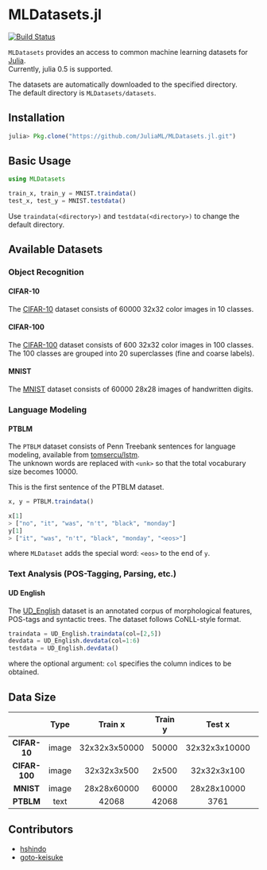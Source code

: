 # MLDatasets.jl
[![Build Status](https://travis-ci.org/JuliaML/MLDatasets.jl.svg?branch=master)](https://travis-ci.org/JuliaML/MLDatasets.jl)

`MLDatasets` provides an access to common machine learning datasets for [Julia](http://julialang.org/).  
Currently, julia 0.5 is supported.

The datasets are automatically downloaded to the specified directory.  
The default directory is `MLDatasets/datasets`.

## Installation
```julia
julia> Pkg.clone("https://github.com/JuliaML/MLDatasets.jl.git")
```

## Basic Usage
```julia
using MLDatasets

train_x, train_y = MNIST.traindata()
test_x, test_y = MNIST.testdata()
```
Use `traindata(<directory>)` and `testdata(<directory>)` to change the default directory.

## Available Datasets
### Object Recognition
#### CIFAR-10
The [CIFAR-10](https://www.cs.toronto.edu/~kriz/cifar.html) dataset consists of 60000 32x32 color images in 10 classes.

#### CIFAR-100
The [CIFAR-100](https://www.cs.toronto.edu/~kriz/cifar.html) dataset consists of 600 32x32 color images in 100 classes.  
The 100 classes are grouped into 20 superclasses (fine and coarse labels).

#### MNIST
The [MNIST](http://yann.lecun.com/exdb/mnist/) dataset consists of 60000 28x28 images of handwritten digits.

### Language Modeling
#### PTBLM
The `PTBLM` dataset consists of Penn Treebank sentences for language modeling, available from [tomsercu/lstm](https://github.com/tomsercu/lstm).  
The unknown words are replaced with `<unk>` so that the total vocaburary size becomes 10000.

This is the first sentence of the PTBLM dataset.
```julia
x, y = PTBLM.traindata()

x[1]
> ["no", "it", "was", "n't", "black", "monday"]
y[1]
> ["it", "was", "n't", "black", "monday", "<eos>"]
```
where `MLDataset` adds the special word: `<eos>` to the end of `y`.

### Text Analysis (POS-Tagging, Parsing, etc.)
#### UD English
The [UD_English](https://github.com/UniversalDependencies/UD_English) dataset is an annotated corpus of morphological features, POS-tags and syntactic trees. The dataset follows CoNLL-style format.
```julia
traindata = UD_English.traindata(col=[2,5])
devdata = UD_English.devdata(col=1:6)
testdata = UD_English.devdata()
```
where the optional argument: `col` specifies the column indices to be obtained.

## Data Size
| | Type | Train x | Train y | Test x | Test y |
|:---:|:---:|:---:|:---:|:---:|:---:|
| **CIFAR-10** | image | 32x32x3x50000 | 50000 | 32x32x3x10000 | 10000 |
| **CIFAR-100** | image | 32x32x3x500 | 2x500 | 32x32x3x100 | 2x100 |
| **MNIST** | image | 28x28x60000 | 60000 | 28x28x10000 | 10000 |
| **PTBLM** | text | 42068 | 42068 | 3761 | 3761 |

## Contributors
* [hshindo](https://github.com/hshindo)
* [goto-keisuke](https://github.com/goto-keisuke)
